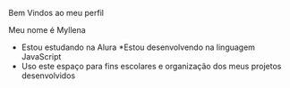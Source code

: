 Bem Vindos ao meu perfil

Meu nome é Myllena
* Estou estudando na Alura
*Estou desenvolvendo na linguagem JavaScript
* Uso este espaço para fins escolares e organização dos meus projetos desenvolvidos
